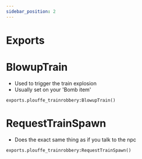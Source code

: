 ```yaml
---
sidebar_position: 2
---
```


# Exports

# BlowupTrain
- Used to trigger the train explosion
- Usually set on your 'Bomb item'
```
exports.plouffe_trainrobbery:BlowupTrain()
```

# RequestTrainSpawn
- Does the exact same thing as if you talk to the npc
```
exports.plouffe_trainrobbery:RequestTrainSpawn()
```